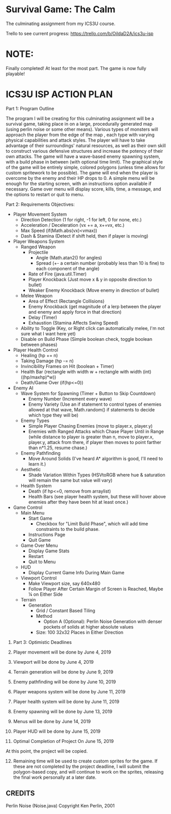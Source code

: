 # Survival Game: The Calm
The culminating assignment from my ICS3U course.

Trello to see current progress: https://trello.com/b/OildaD2A/ics3u-isp

# NOTE: 

Finally completed! At least for the most part. The game is now fully playable!

# ICS3U ISP ACTION PLAN

Part 1: Program Outline

The program I will be creating for this culminating assignment will be a survival game, taking place in on a large, procedurally generated map (using perlin noise or some other means). Various types of monsters will approach the player from the edge of the map , each type with varying physical capabilities and attack styles. The player will have to take advantage of their surroundings&#39; natural resources, as  well as their own skill to construct various defensive structures and increase the potency of their own attacks. The game will have a wave-based enemy spawning system, with a build phase in between (with optional time limit). The graphical style of the game will be entirely simple, colored polygons (unless time allows for custom spritework to be possible). The game will end when the player is overcome by the enemy and their HP drops to 0. A simple menu will be enough for the starting screen, with an instructions option available if necessary. Game over menu will display score, kills, time, a message, and the options to restart or quit to menu.

 Part 2: Requirements
   Objectives:

- Player Movement System
  - Direction Detection (1 for right, -1 for left, 0 for none, etc.)
  - Acceleration / Deceleration (vx += a, x+=vx, etc.)
  - Max Speed (if(Math.abs(vx)<vmax))
  - Dash &amp; Stamina (Detect if shift held, then if player is moving)
- Player Weapons System
  - Ranged Weapon
    - Projectile
      - Angle (Math.atan2() for angles)
      - Spread (+- a certain number (probably less than 10 is fine) to each component of the angle)
    - Rate of Fire (java.util.Timer)
    - Player Knockback (Just move x & y in opposite direction to bullet)
    - Weaker Enemy Knockback (Move enemy in direction of bullet)
  - Melee Weapon
    - Area of Effect (Rectangle Collisions)
    - Enemy Knockback (get magnitude of a lerp between the player and enemy and apply force in that direction)
    - Delay (Timer)
    - Exhaustion (Stamina Affects Swing Speed)
  - Ability to Toggle (Key, or Right click can automatically melee, I'm not sure what I want here yet)
  - Disable on Build Phase (Simple boolean check, toggle boolean between phases)
- Player Health Control
  - Healing (hp += n)
  - Taking Damage (hp -= n)
  - Invincibility Frames on Hit (boolean + Timer)
  - Health Bar (rectangle with width w + rectangle with width (int)((hp/maxhp)*w))
  - Death/Game Over (if(hp<=0))
- Enemy AI
  - Wave System for Spawning (Timer + Button to Skip Countdown)
    - Enemy Number (Increment every wave)
    - Enemy Variety (Use an if statement to control types of enemies allowed at that wave, Math.random() if statements to decide which type they will be)
  - Enemy Types
    - Simple Player Chasing Enemies (move to player.x, player.y)
    - Enemies with Ranged Attacks which Chase Player Until in Range (while distance to player is greater than n, move to player.x, player.y, attack from there, if player then moves to point farther than n*1.25, resume chase.)
  - Enemy Pathfinding
    - Move Around Solids (I've heard A* algorithm is good, I'll need to learn it.)
  - Aesthetic
    - Shade Variation Within Types (HSVtoRGB where hue & saturation will remain the same but value will vary)
  - Health System
    - Death (if hp<=0, remove from arraylist)
    - Health Bars (see player health system, but these will hover above enemies after they have been hit at least once.)
- Game Control
  - Main Menu
    - Start Game
      - Checkbox for &quot;Limit Build Phase&quot;, which will add time constraints to the build phase.
    - Instructions Page
    - Quit Game
  - Game Over Menu
    - Display Game Stats
    - Restart
    - Quit to Menu
  - HUD
    - Display Current Game Info During Main Game
  - Viewport Control
    - Make Viewport size, say 640x480
    - Follow Player After Certain Margin of Screen is Reached, Maybe ¼ on Either Side
  - Terrain
    - Generation
      - Grid / Constant Based Tiling
      - Method
        - Option A (Optional): Perlin Noise Generation with denser pockets of solids at higher absolute values
      - Size: 100 32x32 Places in Either Direction

1. Part 3: Optimistic Deadlines

1. Player movement will be done by June 4, 2019
2. Viewport will be done by June 4, 2019
3. Terrain generation will be done by June 9, 2019
4. Enemy pathfinding will be done by June 10, 2019
5. Player weapons system will be done by June 11, 2019
6. Player health system will be done by June 11, 2019
7. Enemy spawning will be done by June 13, 2019
8. Menus will be done by June 14, 2019
9. Player HUD will be done by June 15, 2019

  1. Optimal Completion of Project On June 15, 2019

At this point, the project will be copied.

 12. Remaining time will be used to create custom sprites for the game. If these are not    completed by the project deadline, I will submit the polygon-based copy, and will continue to  work on the sprites, releasing the final work personally at a later date.


CREDITS
--------
Perlin Noise (Noise.java)
Copyright Ken Perlin, 2001
